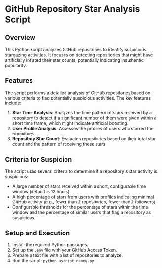 # GitHub Repository Star Analysis Script

## Overview
This Python script analyzes GitHub repositories to identify suspicious stargazing activities. It focuses on detecting repositories that might have artificially inflated their star counts, potentially indicating inauthentic popularity.

## Features
The script performs a detailed analysis of GitHub repositories based on various criteria to flag potentially suspicious activities. The key features include:

1. **Star Time Analysis**: Analyzes the time pattern of stars received by a repository to detect if a significant number of them were given within a short time frame, which might indicate artificial boosting.
2. **User Profile Analysis**: Assesses the profiles of users who starred the repository. 
3. **Repository Star Count**: Evaluates repositories based on their total star count and the pattern of receiving these stars.

## Criteria for Suspicion
The script uses several criteria to determine if a repository's star activity is suspicious:

- A large number of stars received within a short, configurable time window (default is 12 hours).
- A high percentage of stars from users with profiles indicating minimal GitHub activity (e.g., fewer than 2 repositories, fewer than 2 followers).
- Configurable thresholds for the percentage of stars within the time window and the percentage of similar users that flag a repository as suspicious.


## Setup and Execution
1. Install the required Python packages.
2. Set up the `.env` file with your GitHub Access Token.
3. Prepare a text file with a list of repositories to analyze.
4. Run the script: `python <script_name>.py`

